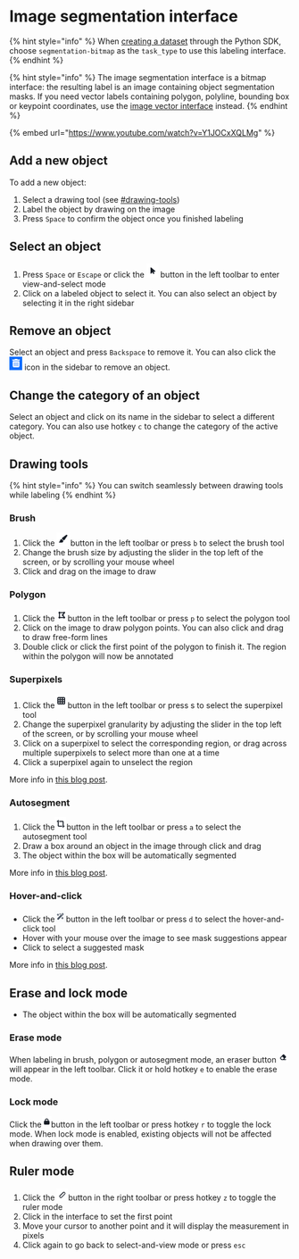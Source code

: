 # Image segmentation interface

{% hint style="info" %}
When [creating a dataset](https://sdkdocs.segments.ai/en/latest/client.html#create-a-dataset) through the Python SDK, choose `segmentation-bitmap` as the `task_type` to use this labeling interface.&#x20;
{% endhint %}

{% hint style="info" %}
The image segmentation interface is a bitmap interface: the resulting label is an image containing object segmentation masks. If you need vector labels containing polygon, polyline, bounding box or keypoint coordinates, use the [image vector interface](image-vector-interface.md) instead.
{% endhint %}

{% embed url="https://www.youtube.com/watch?v=Y1JOCxXQLMg" %}

## Add a new object

To add a new object:

1. Select a drawing tool (see [#drawing-tools](image-segmentation-interface.md#drawing-tools "mention"))
2. Label the object by drawing on the image&#x20;
3. Press `Space` to confirm the object once you finished labeling

## Select an object

1. Press `Space` or `Escape` or click the ![](<../../.gitbook/assets/image (31).png>) button in the left toolbar to enter view-and-select mode
2. Click on a labeled object to select it. You can also select an object by selecting it in the right sidebar

## Remove an object

Select an object and press `Backspace` to remove it. You can also click the ![](<../../.gitbook/assets/image (9) (1).png>) icon in the sidebar to remove an object.

## Change the category of an object

Select an object and click on its name in the sidebar to select a different category. You can also use hotkey `c` to change the category of the active object.

## Drawing tools

{% hint style="info" %}
You can switch seamlessly between drawing tools while labeling
{% endhint %}

### Brush

1. Click the ![](<../../.gitbook/assets/image (1) (2).png>)button in the left toolbar or press `b` to select the brush tool
2. Change the brush size by adjusting the slider in the top left of the screen, or by scrolling your mouse wheel
3. Click and drag on the image to draw

### Polygon

1. Click the ![](<../../.gitbook/assets/image (4).png>)button in the left toolbar or press `p` to select the polygon tool
2. Click on the image to draw polygon points. You can also click and drag to draw free-form lines
3. Double click or click the first point of the polygon to finish it. The region within the polygon will now be annotated

### Superpixels

1. Click the![](<../../.gitbook/assets/image (8).png>)button in the left toolbar or press s to select the superpixel tool
2. Change the superpixel granularity by adjusting the slider in the top left of the screen, or by scrolling your mouse wheel
3. Click on a superpixel to select the corresponding region, or drag across multiple superpixels to select more than one at a time
4. Click a superpixel again to unselect the region

More info in [this blog post](https://segments.ai/blog/superpixels).

### Autosegment

1. Click the![](<../../.gitbook/assets/image (25).png>)button in the left toolbar or press `a` to select the autosegment tool
2. Draw a box around an object in the image through click and drag
3. The object within the box will be automatically segmented

More info in [this blog post](https://segments.ai/blog/autosegment).

### Hover-and-click

* Click the![](<../../.gitbook/assets/image (1) (1) (1) (1) (1) (1).png>)button in the left toolbar or press `d` to select the hover-and-click tool
* Hover with your mouse over the image to see mask suggestions appear
* Click to select a suggested mask

More info in [this blog post](https://segments.ai/blog/faster-labeling-with-meta-segment-anything-model).

## Erase and lock mode

* The object within the box will be automatically segmented

### Erase mode

When labeling in brush, polygon or autosegment mode, an eraser button ![](<../../.gitbook/assets/image (33).png>) will appear in the left toolbar. Click it or hold hotkey `e` to enable the erase mode.

### Lock mode

Click the![](<../../.gitbook/assets/image (2) (2).png>)button in the left toolbar or press hotkey `r` to toggle the lock mode. When lock mode is enabled, existing objects will not be affected when drawing over them.

## Ruler mode

1. Click the ![](<../../.gitbook/assets/image (35).png>)button in the right toolbar or press hotkey `z` to toggle the ruler mode
2. Click in the interface to set the first point
3. Move your cursor to another point and it will display the measurement in pixels
4. Click again to go back to select-and-view mode or press `esc`

